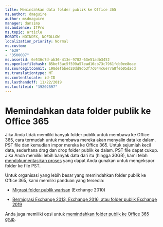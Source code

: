 ```yaml
---
title: Memindahkan data folder publik ke Office 365
ms.author: dmaguire
author: msdmaguire
manager: dansimp
ms.audience: ITPro
ms.topic: article
ROBOTS: NOINDEX, NOFOLLOW
localization_priority: Normal
ms.custom:
- "639"
- "3500007"
ms.assetid: 6e536c7d-ab36-413e-9702-63e51adb3452
ms.openlocfilehash: 85bef3ac5f590a57ead16cb73c7961fcb0ee8eae
ms.sourcegitcommit: 198defbbed20dd9db3f7c044c6e77a8feb05dacd
ms.translationtype: MT
ms.contentlocale: id-ID
ms.lasthandoff: 11/22/2019
ms.locfileid: "39202597"
---
```

# <a name="migrate-public-folder-data-to-office-365"></a>Memindahkan data folder publik ke Office 365

Jika Anda tidak memiliki banyak folder publik untuk membawa ke Office 365, cara termudah untuk membawa mereka akan menyalin data ke dalam. PST file dan kemudian impor mereka ke Office 365. Untuk sejumlah kecil data, sederhana drag dan drop folder publik ke dalam. PST file dapat cukup. Jika Anda memiliki lebih banyak data dari itu (hingga 30GB), kami telah [mendokumentasikan proses](https://technet.microsoft.com/library/dn874017%28v=exchg.150%29.aspx) yang dapat Anda gunakan untuk mengekspor folder ke file PST.
  
Untuk organisasi yang lebih besar yang memindahkan folder publik ke Office 365, kami memiliki panduan yang tersedia:
  
- [Migrasi folder publik warisan](https://docs.microsoft.com/exchange/collaboration-exo/public-folders/batch-migration-of-legacy-public-folders) (Exchange 2010)

- [Bermigrasi Exchange 2013, Exchange 2016, atau folder publik Exchange 2019](https://docs.microsoft.com/Exchange/collaboration/public-folders/migrate-to-exchange-online)

Anda juga memiliki opsi untuk [memindahkan folder publik ke Office 365 grup](https://docs.microsoft.com/Exchange/collaboration/public-folders/migrate-to-office-365-groups).
  